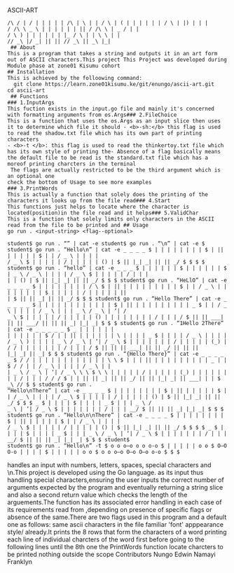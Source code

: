 ASCII-ART
```
/\ / | / | | | | | /\ | \ | | / \ | ( | | | | | | / \ | |) | | |
/ /\ \ _ \ | | | | | | || / /\ \ | _ / | |
/ \ ) | | | | | | |_ / \ | | \ \ | |
// _\ |/ _| || || // _\ || _\ |_|
 ## About
This is a program that takes a string and outputs it in an art form out of ASCII characters.This project This Project was developed during Module phase at zone01 Kisumu cohort
## Installation
This is achieved by the folloowing command:
  git clone https://learn.zone01kisumu.ke/git/enungo/ascii-art.git
cd ascii-art
 ## Functions
### 1.InputArgs
This fuction exists in the input.go file and mainly it's concerned with formatting arguments from os.Args### 2.FileChoice
This is a function that uses the os.Args as an input slice then uses it to determine which file it should - <b>-sh:</b> this flag is used to read the shadow.txt file which has its own part of printing characters
- <b>-t </b>: this flag is used to read the thinkertoy.txt file which has its own style of printing the- Absence of a flag basically means the default file to be read is the standard.txt file which has a moreof printing charcters in the terminal
 The flags are actually restricted to be the third argument which is an optional one
check the bottom of Usage to see more examples
### 3.PrintWords
This is actually a function that solely does the printing of the characters it looks up from the file read### 4.Start
This functions just helps to locate where the character is located(position)in the file read and it helps### 5.ValidChar
This is a function that solely limits only characters in the ASCII read from the file to be printed and ## Usage
go run . <input-string> <flag--optional>

student$ go run . “” | cat -e student$ go run . “\n” | cat -e $ student$ go run . “Hello\n” | cat -e _ _ _ _ $ | | | | | | | | $ | || | | | | | $ | | / _ \ | | | |
/ _ \ $ | | | | | / | | | | | () | $ || |_| _| || || _/ $ $ $ $ student$ go run . “hello” | cat -e _ _ _ $ | | | | | | $ | | | | | | $ | _ \ / _ \ | | | | / _ \ $ | | | | | / | | |
| | () | $ || |_| _| || || _/ $ $ $ student$ go run . “HeLlO” | cat -e _ _ _ _ $ | | | | | | | | / \ $ | || | | | | | | | | | $ | | / _ \ | | | | | | | | $ | | | | | / | | | | | ||
| $ || || _| || || _/ $ $ $ student$ go run . “Hello There” | cat -e _ _ _ _ _ $ | | | | | | | | | | | | $ | || | | | | | | | | | _ $ | | / _ \ | | | | / _ \ | | | _ \ / _ \ | ‘| /
_ \ $ | | | | | / | | | | | () | | | | | | | | / | | | / $ || || ___| || || ___/ || || || _| |_| _| $ $ $ student$ go run . “1Hello 2There” | cat -e _ _ _ _ _ $ _ | | | | | |
| | | | | | $ / | | || | | | | | | \ | | | | _ $ | | | | / _ \ | | | | / _ \ ) | | | | _ \ / _ \ | ’| / _ \ $ | | | | | | | / | | | | | (_) | / / | | | | | | | / | | | / $ || || || ___| || || _/ || || ||
|_| _| || _| $ $ $ student$ go run . “{Hello There}” | cat -e _ _ _ _ _ $ / / | | | | | | | | | | | | \ \ $ | | | || | | | | | | | | | _ | | $ / / | | / _ \ | | | | / _ \ | |
| _ \ / _ \ | ‘| / _ \ \ \ $ \ \ | | | | | / | | | | | (_) | | | | | | | | / | | | / / / $ | | || || _| || || _/ || || |_| _| || ___| | | $ _\ // $ $ student$ go run .
“Hello\nThere” | cat -e _ _ _ _ $ | | | | | | | | $ | || | | | | | $ | | / _ \ | | | | / _ \ $ | | | | | / | | | | | () | $ || |_| _| || || _/ $ $ $ _ $ | | | | $ | | | | _ $ | | | _ \ /
_ \ | ’| / _ \ $ | | | | | | | / | | | __/ $ || || || _| |_| _| $ $ $ student$ go run . “Hello\n\nThere” | cat -e _ _ _ _ $ | | | | | | | | $ | || | | | | | $ | | / _ \ | | | |
/ _ \ $ | | | | | / | | | | | () | $ || |_| _| || || _/ $ $ $ $ _ $ | | | | $ | | | | _ $ | | | _ \ / _ \ | ‘| / _ \ $ | | | | | | | / | | | __/ $ || || || _| |_| _| $ $ $ student$
student$ go run . “Hello\n” -t $ o o o–o o o o-o $ | | | | | o o $ O–O O-o | | | | $ | | | | | o o $ o o o–o O—o O—o o-o $ $ $
```
handles an input with numbers, letters, spaces, special characters and \n.This project is developed using the Go language.
as its input thus handling special characters,ensuring the user inputs the correct number of arguments expected by the program and eventually returning a string slice and also a second return value which checks the length of the arguements.The function has its associated error handling in each case of its requirements
read from ,depending on presence of specific flags or absence of the same.There are two flags used in this program and a default one as follows:
same ascii characters in the file
familiar 'font' apppearance style/
already.It prints the 8 rows that form the characters of a word printing each line of individual charcters of the word first before going to the following lines until the 8th one
the PrintWords function locate charcters to be printed
nothing outside the scope
Contributors
Nungo Edwin
Namayi Franklyn
